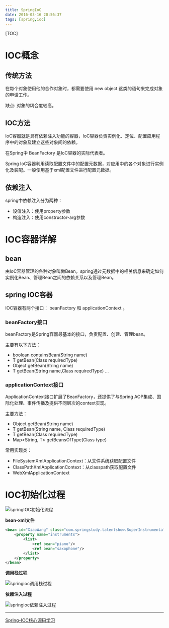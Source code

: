 ```yaml
---
title: SpringIoC
date: 2016-03-16 20:56:37
tags: [spring,ioc]
---
```


[TOC]

<!--more-->


# IOC概念

## 传统方法

在每个对象使用他的合作对象时，都需要使用 new object 这类的语句来完成对象的申请工作。

缺点: 对象的耦合度较高。

## IOC方法
IoC容器就是具有依赖注入功能的容器，IoC容器负责实例化、定位、配置应用程序中的对象及建立这些对象间的依赖。

在Spring中 BeanFactory 是IoC容器的实际代表者。

Spring IoC容器利用读取配置文件中的配置元数据，对应用中的各个对象进行实例化及装配。一般使用基于xml配置文件进行配置元数据。

## 依赖注入

spring中依赖注入分为两种：

- 设值注入：使用property参数
- 构造注入：使用constructor-arg参数

# IOC容器详解

## bean

由IoC容器管理的各种对象叫做Bean。spring通过元数据中的相关信息来确定如何实例化Bean、管理Bean之间的依赖关系以及管理Bean。

## spring IOC容器

IOC容器有两个接口： beanFactory 和 applicationContext 。

### beanFactory接口

beanFactory是Spring容器最基本的接口，负责配置、创建、管理bean。

主要有以下方法：

- boolean containsBean(String name)
- <T> T getBean(Class<T> requiredType)
- Object getBean(String name)
- <T> T getBean(String name,Class requiredType)
...

### applicationContext接口

ApplicationContext接口扩展了BeanFactory，还提供了与Spring AOP集成、国际化处理、事件传播及提供不同层次的context实现。

主要方法：

- Object getBean(String name)
- T getBean(String name, Class<T> requiredType)
- T getBean(Class<T> requiredType)
- Map<String, T> getBeansOfType(Class<T> type)

常用实现类：

- FileSystemXmlApplicationContext：从文件系统获取配置文件
- ClassPathXmlApplicationContext：从classpath获取配置文件
- WebXmlApplicationContext

# IOC初始化过程

![springIOC初始化流程](http://7xlgbq.com1.z0.glb.clouddn.com/springIOC初始化流程.jpg "springIOC初始化流程")

__bean-xml文件__

```xml
<bean id="XiaoWang" class="com.springstudy.talentshow.SuperInstrumentalist">
    <property name="instruments">
        <list>
            <ref bean="piano"/>
            <ref bean="saxophone"/>
        </list>
    </property>
</bean>
```

__调用栈过程__

![springioc调用栈过程](http://7xlgbq.com1.z0.glb.clouddn.com/springioc调用栈过程.jpg "springioc调用栈过程")

__依赖注入过程__

![springioc依赖注入过程](http://7xlgbq.com1.z0.glb.clouddn.com/springioc依赖注入过程.jpg "springioc依赖注入过程")

----

[Spring-IOC核心源码学习](http://yikun.github.io/2015/05/29/Spring-IOC%E6%A0%B8%E5%BF%83%E6%BA%90%E7%A0%81%E5%AD%A6%E4%B9%A0/)